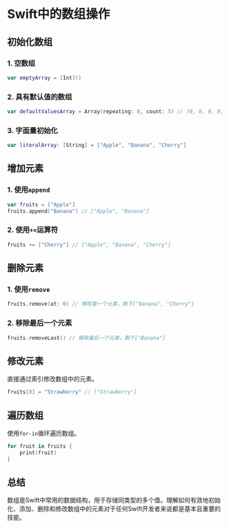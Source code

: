 

# Swift中的数组操作

## 初始化数组

### 1. 空数组

```swift
var emptyArray = [Int]()
```

### 2. 具有默认值的数组

```swift
var defaultValuesArray = Array(repeating: 0, count: 5) // [0, 0, 0, 0, 0]
```

### 3. 字面量初始化

```swift
var literalArray: [String] = ["Apple", "Banana", "Cherry"]
```

## 增加元素

### 1. 使用`append`

```swift
var fruits = ["Apple"]
fruits.append("Banana") // ["Apple", "Banana"]
```

### 2. 使用`+=`运算符

```swift
fruits += ["Cherry"] // ["Apple", "Banana", "Cherry"]
```

## 删除元素

### 1. 使用`remove`

```swift
fruits.remove(at: 0) // 移除第一个元素，剩下["Banana", "Cherry"]
```

### 2. 移除最后一个元素

```swift
fruits.removeLast() // 移除最后一个元素，剩下["Banana"]
```

## 修改元素

直接通过索引修改数组中的元素。

```swift
fruits[0] = "Strawberry" // ["Strawberry"]
```

## 遍历数组

使用`for-in`循环遍历数组。

```swift
for fruit in fruits {
    print(fruit)
}
```

## 总结

数组是Swift中常用的数据结构，用于存储同类型的多个值。理解如何有效地初始化、添加、删除和修改数组中的元素对于任何Swift开发者来说都是基本且重要的技能。
